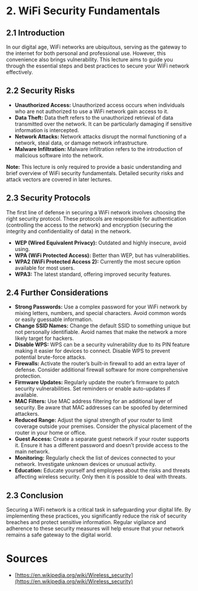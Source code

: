# 2. WiFi Security Fundamentals

## 2.1 Introduction
In our digital age, WiFi networks are ubiquitous, serving as the gateway to the internet for both personal and professional use. However, this convenience also brings vulnerability. This lecture aims to guide you through the essential steps and best practices to secure your WiFi network effectively.

## 2.2 Security Risks
- **Unauthorized Access:** Unauthorized access occurs when individuals who are not authorized to use a WiFi network gain access to it.
- **Data Theft:** Data theft refers to the unauthorized retrieval of data transmitted over the network. It can be particularly damaging if sensitive information is intercepted.
- **Network Attacks:** Network attacks disrupt the normal functioning of a network, steal data, or damage network infrastructure.
- **Malware Infiltration:** Malware infiltration refers to the introduction of malicious software into the network.

**Note:** This lecture is only required to provide a basic understanding and brief overview of WiFi security fundamentals. Detailed security risks and attack vectors are covered in later lectures.

## 2.3 Security Protocols
The first line of defense in securing a WiFi network involves choosing the right security protocol. These protocols are responsible for authentication (controlling the access to the network) and encryption (securing the integrity and confidentiality of data) in the network.

- **WEP (Wired Equivalent Privacy):** Outdated and highly insecure, avoid using.
- **WPA (WiFi Protected Access):** Better than WEP, but has vulnerabilities.
- **WPA2 (WiFi Protected Access 2):** Currently the most secure option available for most users.
- **WPA3:** The latest standard, offering improved security features.

## 2.4 Further Considerations
- **Strong Passwords:** Use a complex password for your WiFi network by mixing letters, numbers, and special characters. Avoid common words or easily guessable information.
- **Change SSID Names:** Change the default SSID to something unique but not personally identifiable. Avoid names that make the network a more likely target for hackers.
- **Disable WPS:** WPS can be a security vulnerability due to its PIN feature making it easier for devices to connect. Disable WPS to prevent potential brute-force attacks.
- **Firewalls:** Activate the router’s built-in firewall to add an extra layer of defense. Consider additional firewall software for more comprehensive protection.
- **Firmware Updates:** Regularly update the router’s firmware to patch security vulnerabilities. Set reminders or enable auto-updates if available.
- **MAC Filters:** Use MAC address filtering for an additional layer of security. Be aware that MAC addresses can be spoofed by determined attackers.
- **Reduced Range:** Adjust the signal strength of your router to limit coverage outside your premises. Consider the physical placement of the router in your home or office.
- **Guest Access:** Create a separate guest network if your router supports it. Ensure it has a different password and doesn’t provide access to the main network.
- **Monitoring:** Regularly check the list of devices connected to your network. Investigate unknown devices or unusual activity.
- **Education:** Educate yourself and employees about the risks and threats affecting wireless security. Only then it is possible to deal with threats.

## 2.3 Conclusion
Securing a WiFi network is a critical task in safeguarding your digital life. By implementing these practices, you significantly reduce the risk of security breaches and protect sensitive information. Regular vigilance and adherence to these security measures will help ensure that your network remains a safe gateway to the digital world.

# Sources
- [https://en.wikipedia.org/wiki/Wireless_security](https://en.wikipedia.org/wiki/Wireless_security)
